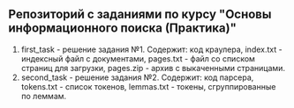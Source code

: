 Репозиторий с заданиями по курсу "Основы информационного поиска (Практика)"
---
1. first_task - решение задания №1. Содержит: код краулера, index.txt - индексный файл с документами, pages.txt - файл со списком страниц для загрузки, pages.zip - архив с выкаченными страницами.
2. second_task - решение задания №2. Содержит: код парсера, tokens.txt - список токенов, lemmas.txt - токены, сгруппированные по леммам.